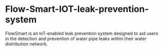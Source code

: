 # Flow-Smart-IOT-leak-prevention-system
FlowSmart is an IoT-enabled leak prevention system designed to aid users in the detection and prevention of water pipe leaks within their water distribution network.
